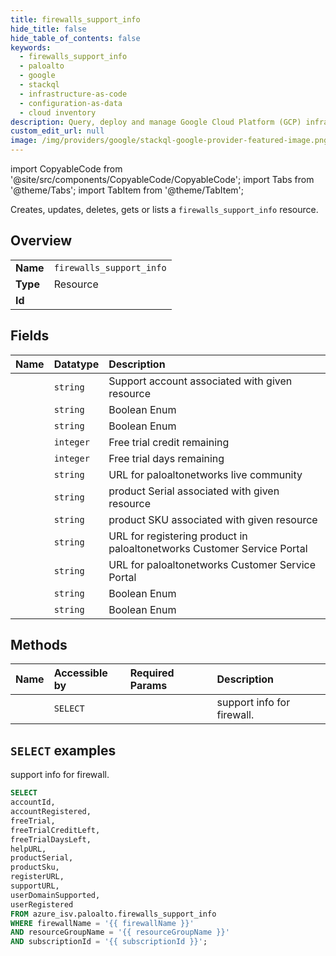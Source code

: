 ```yaml
---
title: firewalls_support_info
hide_title: false
hide_table_of_contents: false
keywords:
  - firewalls_support_info
  - paloalto
  - google
  - stackql
  - infrastructure-as-code
  - configuration-as-data
  - cloud inventory
description: Query, deploy and manage Google Cloud Platform (GCP) infrastructure and resources using SQL
custom_edit_url: null
image: /img/providers/google/stackql-google-provider-featured-image.png
---
```


import CopyableCode from '@site/src/components/CopyableCode/CopyableCode';
import Tabs from '@theme/Tabs';
import TabItem from '@theme/TabItem';

Creates, updates, deletes, gets or lists a <code>firewalls_support_info</code> resource.

## Overview
<table><tbody>
<tr><td><b>Name</b></td><td><code>firewalls_support_info</code></td></tr>
<tr><td><b>Type</b></td><td>Resource</td></tr>
<tr><td><b>Id</b></td><td><CopyableCode code="azure_isv.paloalto.firewalls_support_info" /></td></tr>
</tbody></table>

## Fields
| Name | Datatype | Description |
|:-----|:---------|:------------|
| <CopyableCode code="accountId" /> | `string` | Support account associated with given resource |
| <CopyableCode code="accountRegistered" /> | `string` | Boolean Enum |
| <CopyableCode code="freeTrial" /> | `string` | Boolean Enum |
| <CopyableCode code="freeTrialCreditLeft" /> | `integer` | Free trial credit remaining |
| <CopyableCode code="freeTrialDaysLeft" /> | `integer` | Free trial days remaining |
| <CopyableCode code="helpURL" /> | `string` | URL for paloaltonetworks live community |
| <CopyableCode code="productSerial" /> | `string` | product Serial associated with given resource |
| <CopyableCode code="productSku" /> | `string` | product SKU associated with given resource |
| <CopyableCode code="registerURL" /> | `string` | URL for registering product in paloaltonetworks Customer Service Portal |
| <CopyableCode code="supportURL" /> | `string` | URL for paloaltonetworks Customer Service Portal |
| <CopyableCode code="userDomainSupported" /> | `string` | Boolean Enum |
| <CopyableCode code="userRegistered" /> | `string` | Boolean Enum |

## Methods
| Name | Accessible by | Required Params | Description |
|:-----|:--------------|:----------------|:------------|
| <CopyableCode code="get" /> | `SELECT` | <CopyableCode code="firewallName, resourceGroupName, subscriptionId" /> | support info for firewall. |

## `SELECT` examples

support info for firewall.


```sql
SELECT
accountId,
accountRegistered,
freeTrial,
freeTrialCreditLeft,
freeTrialDaysLeft,
helpURL,
productSerial,
productSku,
registerURL,
supportURL,
userDomainSupported,
userRegistered
FROM azure_isv.paloalto.firewalls_support_info
WHERE firewallName = '{{ firewallName }}'
AND resourceGroupName = '{{ resourceGroupName }}'
AND subscriptionId = '{{ subscriptionId }}';
```